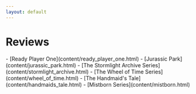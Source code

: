 ```yaml
---
layout: default
---
```

<div class="jumbotron shadow large text-white bg-primary mb-3 container text-center" markdown="1">
<h1>Reviews</h1>
- [<span markdown="1" class="text-white">Ready Player One</span>](content/ready_player_one.html)
- [<span markdown="1" class="text-white">Jurassic Park</span>](content/jurassic_park.html)
-  [<span markdown="1" class="text-white">The Stormlight Archive Series</span>](content/stormlight_archive.html)
-  [<span markdown="1" class="text-white">The Wheel of Time Series</span>](content/wheel_of_time.html)
-  [<span markdown="1" class="text-white">The Handmaid's Tale</span>](content/handmaids_tale.html)
-  [<span markdown="1" class="text-white">Mistborn Series</span>](content/mistborn.html)
</div>
